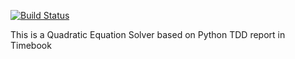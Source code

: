 [![Build Status](https://travis-ci.org/olegsklyarov/py-quadratic-equation-solver.svg?branch=master)](https://travis-ci.org/olegsklyarov/py-quadratic-equation-solver)

This is a Quadratic Equation Solver based on Python TDD report in Timebook
